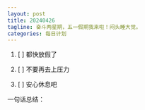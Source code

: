 ```yaml
---
layout: post
title: 20240426
tagline: 奋斗两星期，五一假期我来啦！闷头睡大觉。
categories: 每日计划
---
```




1. [ ] 都快放假了

2. [ ] 不要再去上压力

3. [ ] 安心休息吧

一句话总结：